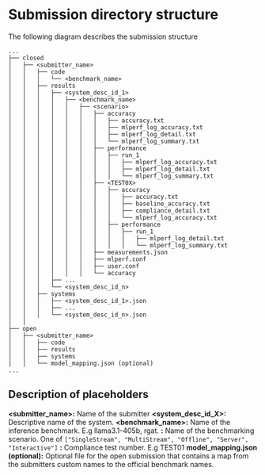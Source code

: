 # Submission directory structure

The following diagram describes the submission structure 

```
...
├── closed
│   ├── <submitter_name>                                       
│   │   ├── code
│   │   │   └── <benchmark_name>
│   │   ├── results
│   │   │   ├── <system_desc_id_1>
│   │   │   │   ├── <benchmark_name>
│   │   │   │   │   ├── <scenario>
│   │   │   │   │   │   ├── accuracy
│   │   │   │   │   │   │   ├── accuracy.txt
│   │   │   │   │   │   │   ├── mlperf_log_accuracy.txt
│   │   │   │   │   │   │   ├── mlperf_log_detail.txt
│   │   │   │   │   │   │   └── mlperf_log_summary.txt
│   │   │   │   │   │   ├── performance
│   │   │   │   │   │   │   ├── run_1
│   │   │   │   │   │   │   │   ├── mlperf_log_accuracy.txt
│   │   │   │   │   │   │   │   ├── mlperf_log_detail.txt
│   │   │   │   │   │   │   │   └── mlperf_log_summary.txt
│   │   │   │   │   │   ├── <TEST0X>
│   │   │   │   │   │   │   ├── accuracy
│   │   │   │   │   │   │   │   ├── accuracy.txt
│   │   │   │   │   │   │   │   ├── baseline_accuracy.txt
│   │   │   │   │   │   │   │   ├── compliance_detail.txt
│   │   │   │   │   │   │   │   └── mlperf_log_accuracy.txt
│   │   │   │   │   │   │   ├── performance
│   │   │   │   │   │   │   │   ├── run_1
│   │   │   │   │   │   │   │   │   ├── mlperf_log_detail.txt
│   │   │   │   │   │   │   │   │   └── mlperf_log_summary.txt
│   │   │   │   │   │   ├── measurements.json
│   │   │   │   │   │   ├── mlperf.conf
│   │   │   │   │   │   ├── user.conf
│   │   │   │   │   │   └── accuracy
│   │   │   ├── ...
│   │   │   └── <system_desc_id_n>
│   │   ├── systems
│   │   │   ├── <system_desc_id_1>.json
│   │   │   ├── ...
│   │   │   └── <system_desc_id_n>.json
│   │
├── open
│   ├── <submitter_name>                   
│   │   ├── code
│   │   ├── results
│   │   ├── systems
│   │   └── model_mapping.json (optional)
...
```

## Description of placeholders

**<submitter_name>:** Name of the submitter
**<system_desc_id_X>:** Descriptive name of the system. 
**<benchmark_name>:** Name of the inference benchmark. E.g llama3.1-405b, rgat.
**<scenario>:** Name of the benchmarking scenario. One of `["SingleStream", "MultiStream", "Offline", "Server", "Interactive"]`
**<TEST0X>:** Compliance test number. E.g TEST01
**model_mapping.json (optional):** Optional file for the open submission that contains a map from the submitters custom names to the official benchmark names.